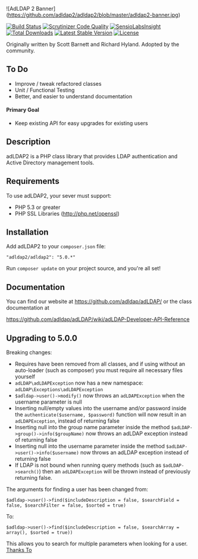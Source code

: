 ![AdLDAP 2 Banner]
(https://github.com/adldap2/adldap2/blob/master/adldap2-banner.jpg)

[![Build Status](https://img.shields.io/travis/Adldap2/Adldap2.svg?style=flat-square)](https://travis-ci.org/Adldap2/Adldap2)
[![Scrutinizer Code Quality](https://img.shields.io/scrutinizer/g/adLDAP2/adLDAP2/master.svg?style=flat-square)](https://scrutinizer-ci.com/g/adLDAP2/adLDAP2/?branch=master)
[![SensioLabsInsight](https://img.shields.io/sensiolabs/i/45a86fc2-b202-4f1b-9549-679900e5807c.svg?style=flat-square)](https://insight.sensiolabs.com/projects/45a86fc2-b202-4f1b-9549-679900e5807c)
[![Total Downloads](https://img.shields.io/packagist/dt/adldap2/adldap2.svg?style=flat-square)](https://packagist.org/packages/adldap2/adldap2)
[![Latest Stable Version](https://img.shields.io/packagist/v/adldap2/adldap2.svg?style=flat-square)](https://packagist.org/packages/adldap2/adldap2)
[![License](https://img.shields.io/packagist/l/adldap2/adldap2.svg?style=flat-square)](https://packagist.org/packages/adldap2/adldap2)

Originally written by Scott Barnett and Richard Hyland. Adopted by the community.

## To Do

- Improve / tweak refactored classes
- Unit / Functional Testing
- Better, and easier to understand documentation

#### Primary Goal

- Keep existing API for easy upgrades for existing users

## Description

adLDAP2 is a PHP class library that provides LDAP authentication and Active Directory management tools.

## Requirements

To use adLDAP2, your sever must support:

- PHP 5.3 or greater
- PHP SSL Libraries (http://php.net/openssl)

## Installation

Add adLDAP2 to your `composer.json` file:

    "adldap2/adldap2": "5.0.*"

Run `composer update` on your project source, and you're all set!

## Documentation

You can find our website at https://github.com/adldap/adLDAP/ or the class documentation at

https://github.com/adldap/adLDAP/wiki/adLDAP-Developer-API-Reference

## Upgrading to 5.0.0

Breaking changes:

- Requires have been removed from all classes, and if using without an auto-loader (such as composer) you must require all
necessary files yourself
- `adLDAP\adLDAPException` now has a new namespace: `adLDAP\Exceptions\adLDAPException`
- `$adldap->user()->modify()` now throws an `adLDAPException` when the username parameter is null
- Inserting null/empty values into the username and/or password inside the `authenticate($username, $password)` function will now
result in an `adLDAPException`, instead of returning false
- Inserting null into the group name parameter inside the method `$adLDAP->group()->info($groupName)` now throws an adLDAP exception
instead of returning false
- Inserting null into the username parameter inside the method `$adLDAP->user()->info($username)` now throws an adLDAP exception
instead of returning false
- If LDAP is not bound when running query methods (such as `$adLDAP->search()`) then an `adLDAPException` will be thrown instead
of previously returning false.



The arguments for finding a user has been changed from:

    $adldap->user()->find($includeDescription = false, $searchField = false, $searchFilter = false, $sorted = true)

To:

    $adldap->user()->find($includeDescription = false, $searchArray = array(), $sorted = true))
    
This allows you to search for multiple parameters when looking for a user. [Thanks To](https://github.com/adldap/adLDAP/pull/17)
